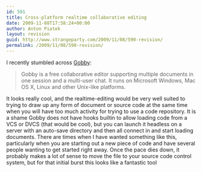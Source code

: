 ```yaml
---
id: 591
title: Cross-platform realtime collaborative editing
date: 2009-11-08T17:58:24+00:00
author: Anton Piatek
layout: revision
guid: http://www.strangeparty.com/2009/11/08/590-revision/
permalink: /2009/11/08/590-revision/
---
```

I recently stumbled across [Gobby](http://gobby.0x539.de/trac/):

> Gobby is a free collaborative editor supporting multiple documents in one session and a multi-user chat. It runs on Microsoft Windows, Mac OS X, Linux and other Unix-like platforms.

It looks really cool, and the realtime-editing would be very well suited to trying to draw up any form of document or source code at the same time when you will have too much activity for trying to use a code repository. It is a shame Gobby does not have hooks builtin to allow loading code from a VCS or DVCS (that would be cool), but you can launch it headless on a server with an auto-save directory and then all connect in and start loading documents. There are times when I have wanted something like this, particularly when you are starting out a new piece of code and have several people wanting to get started right away. Once the pace dies down, it probably makes a lot of sense to move the file to your source code control system, but for that initial burst this looks like a fantastic tool